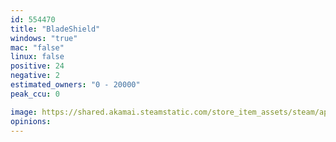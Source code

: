 ```yaml
---
id: 554470
title: "BladeShield"
windows: "true"
mac: "false"
linux: false
positive: 24
negative: 2
estimated_owners: "0 - 20000"
peak_ccu: 0

image: https://shared.akamai.steamstatic.com/store_item_assets/steam/apps/554470/header.jpg?t=1493885678
opinions:
---
```

